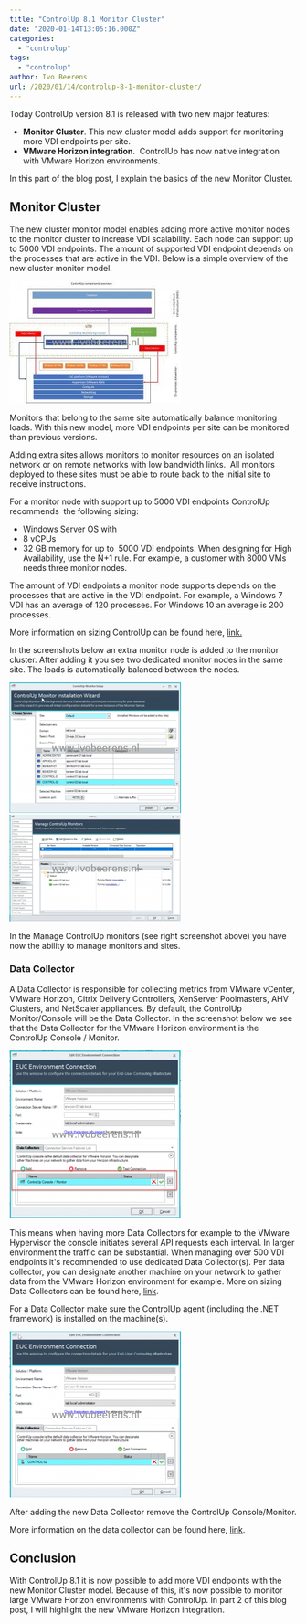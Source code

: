 ```yaml
---
title: "ControlUp 8.1 Monitor Cluster"
date: "2020-01-14T13:05:16.000Z"
categories: 
  - "controlup"
tags: 
  - "controlup"
author: Ivo Beerens
url: /2020/01/14/controlup-8-1-monitor-cluster/
---
```


Today ControlUp version 8.1 is released with two new major features:
- **Monitor Cluster**. This new cluster model adds support for monitoring more VDI endpoints per site.
- **VMware Horizon integration**.  ControlUp has now native integration with VMware Horizon environments.

In this part of the blog post, I explain the basics of the new Monitor Cluster.

## Monitor Cluster

The new cluster monitor model enables adding more active monitor nodes to the monitor cluster to increase VDI scalability. Each node can support up to 5000 VDI endpoints. The amount of supported VDI endpoint depends on the processes that are active in the VDI. Below is a simple overview of the new cluster monitor model.

[![](images/Overview-3-300x214.jpg)](images/Overview-3-scaled.jpg)

Monitors that belong to the same site automatically balance monitoring loads. With this new model, more VDI endpoints per site can be monitored than previous versions.

Adding extra sites allows monitors to monitor resources on an isolated network or on remote networks with low bandwidth links.  All monitors deployed to these sites must be able to route back to the initial site to receive instructions.

For a monitor node with support up to 5000 VDI endpoints ControlUp recommends  the following sizing:

- Windows Server OS with
- 8 vCPUs
- 32 GB memory for up to  5000 VDI endpoints. When designing for High Availability, use the N+1 rule. For example, a customer with 8000 VMs needs three monitor nodes.

The amount of VDI endpoints a monitor node supports depends on the processes that are active in the VDI endpoint. For example, a Windows 7 VDI has an average of 120 processes. For Windows 10 an average is 200 processes.

More information on sizing ControlUp can be found here, [link.](https://support.controlup.com/hc/en-us/articles/360003418597-Sizing-Guidelines-for-ControlUp-v8-x)

In the screenshots below an extra monitor node is added to the monitor cluster. After adding it you see two dedicated monitor nodes in the same site. The loads is automatically balanced between the nodes.

[![](images/monitor1-300x229.png)](images/monitor1.png) [![](images/monitor2-300x187.png)](https://www.ivobeerens.nl/wp-content/uploads/2019/12/monitor2.png)

In the Manage ControlUp monitors (see right screenshot above) you have now the ability to manage monitors and sites.

### Data Collector

A Data Collector is responsible for collecting metrics from VMware vCenter, VMware Horizon, Citrix Delivery Controllers, XenServer Poolmasters, AHV Clusters, and NetScaler appliances. By default, the ControlUp Monitor/Console will be the Data Collector. In the screenshot below we see that the Data Collector for the VMware Horizon environment is the ControlUp Console / Monitor.

[![](images/console1-300x294.png)](images/console1.png)

This means when having more Data Collectors for example to the VMware Hypervisor the console initiates several API requests each interval. In larger environment the traffic can be substantial. When managing over 500 VDI endpoints it's recommended to use dedicated Data Collector(s). Per data collector, you can designate another machine on your network to gather data from the VMware Horizon environment for example. More on sizing Data Collectors can be found here, [link](https://support.controlup.com/hc/en-us/articles/360002162597).

For a Data Collector make sure the ControlUp agent (including the .NET framework) is installed on the machine(s).

[![](images/console2-300x291.png)](images/console2.png)

After adding the new Data Collector remove the ControlUp Console/Monitor.

More information on the data collector can be found here, [link](https://support.controlup.com/hc/en-us/articles/360002162597).

## Conclusion

With ControlUp 8.1 it is now possible to add more VDI endpoints with the new Monitor Cluster model. Because of this, it's now possible to monitor large VMware Horizon environments with ControlUp. In part 2 of this blog post, I will highlight the new VMware Horizon integration.